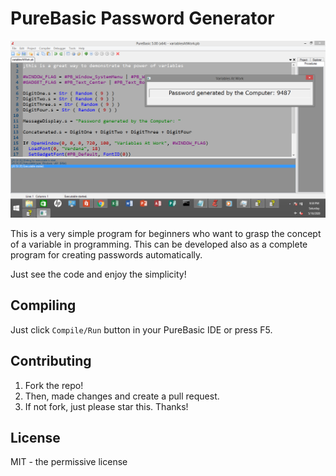 # PureBasic Password Generator

![picture](resources/picture1.png)

This is a very simple program for beginners who want to grasp
the concept of a variable in programming. This can be developed
also as a complete program for creating passwords automatically.

Just see the code and enjoy the simplicity!

## Compiling
Just click `Compile/Run` button in your PureBasic IDE
or press F5.

## Contributing
1. Fork the repo!
2. Then, made changes and create a pull request. 
3. If not fork, just please star this. Thanks! 

## License
MIT - the permissive license
